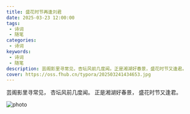 ```yaml
---
title: 盛花时节再逢刘君
date: 2025-03-23 12:00:00
tags:
 - 诗词
 - 随笔
categories:
 - 诗词
keywords:
 - 诗词
 - 随笔
description: 芸阁影里寻常见，杏坛风前几度闻。正是湘湖好春景，盛花时节又逢君。
cover: https://oss.fhub.cn/typora/202503241434653.jpg
---
```


芸阁影里寻常见，
杏坛风前几度闻。
正是湘湖好春景，
盛花时节又逢君。

![photo](https://oss.fhub.cn/typora/202503241434653.jpg)
